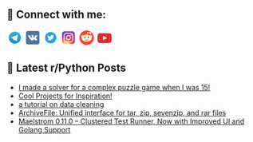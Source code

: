 ## 🔎 Connect with me:
[<img src="https://github.com/bullbesh/bullbesh/blob/main/images/Telegram.png" width="32" height="32" />](https://t.me/bullbesh)
[<img src="https://github.com/bullbesh/bullbesh/blob/main/images/VK.png" width="32" height="32" />](https://vk.com/bullbesh)
[<img src="https://github.com/bullbesh/bullbesh/blob/main/images/Twitter.png" width="32" height="32" />](https://twitter.com/bullbesh1)
[<img src="https://github.com/bullbesh/bullbesh/blob/main/images/Instagram.png" width="32" height="32" />](https://www.instagram.com/bullbesh)
[<img src="https://github.com/bullbesh/bullbesh/blob/main/images/Reddit.png" width="32" height="32" />](https://www.reddit.com/user/bullbesh)
[<img src="https://github.com/bullbesh/bullbesh/blob/main/images/YouTube.png" width="32" height="32" />](https://www.youtube.com/channel/UCtfjRs6uzgq5mfm8S06WTcg)

## 📕 Latest r/Python Posts
<!-- BLOG-POST-LIST:START -->
- [I made a solver for a complex puzzle game when I was 15!](https://www.reddit.com/r/Python/comments/1eg3zah/i_made_a_solver_for_a_complex_puzzle_game_when_i/)
- [Cool Projects for Inspiration!](https://www.reddit.com/r/Python/comments/1eg3x30/cool_projects_for_inspiration/)
- [a tutorial on data cleaning](https://www.reddit.com/r/Python/comments/1eg39bf/a_tutorial_on_data_cleaning/)
- [ArchiveFile: Unified interface for tar, zip, sevenzip, and rar files](https://www.reddit.com/r/Python/comments/1eg35qy/archivefile_unified_interface_for_tar_zip/)
- [Maelstrom 0.11.0 – Clustered Test Runner, Now with Improved UI and Golang Support](https://www.reddit.com/r/Python/comments/1eg13wn/maelstrom_0110_clustered_test_runner_now_with/)
<!-- BLOG-POST-LIST:END -->
